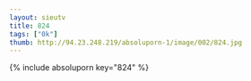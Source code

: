```yaml
--- 
layout: sieutv
title: 824
tags: ["0k"]
thumb: http://94.23.248.219/absoluporn-1/image/002/824.jpg
---
```

{% include absoluporn key="824" %} 
